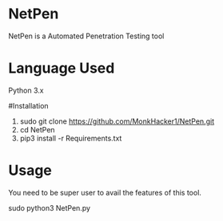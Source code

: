 # NetPen
NetPen is a Automated Penetration Testing tool 

# Language Used
Python 3.x

#Installation
 1. sudo git clone https://github.com/MonkHacker1/NetPen.git
 2. cd NetPen
 3. pip3 install -r Requirements.txt 
 
# Usage
You need to be super user to avail the features of this tool.

sudo python3 NetPen.py

